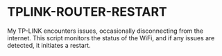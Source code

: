 # TPLINK-ROUTER-RESTART
My TP-LINK encounters issues, occasionally disconnecting from the internet. This script monitors the status of the WiFi, and if any issues are detected, it initiates a restart.
